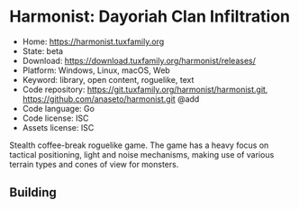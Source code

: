 # Harmonist: Dayoriah Clan Infiltration

- Home: https://harmonist.tuxfamily.org
- State: beta
- Download: https://download.tuxfamily.org/harmonist/releases/
- Platform: Windows, Linux, macOS, Web
- Keyword: library, open content, roguelike, text
- Code repository: https://git.tuxfamily.org/harmonist/harmonist.git, https://github.com/anaseto/harmonist.git @add
- Code language: Go
- Code license: ISC
- Assets license: ISC

Stealth coffee-break roguelike game. The game has a heavy focus on tactical positioning, light and noise mechanisms, making use of various terrain types and cones of view for monsters.

## Building
